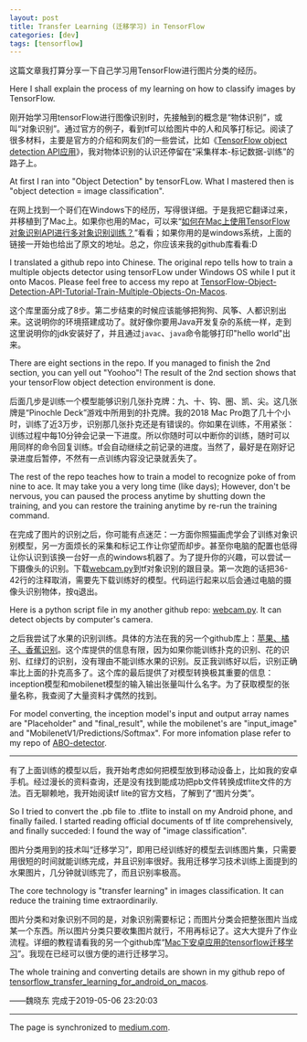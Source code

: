 ```yaml
---
layout: post
title: Transfer Learning (迁移学习) in TensorFlow
categories: [dev]
tags: [tensorflow]
---
```


这篇文章我打算分享一下自己学习用TensorFlow进行图片分类的经历。

Here I shall explain the process of my learning on how to classify images by TensorFlow.

刚开始学习用tensorFlow进行图像识别时，先接触到的概念是“物体识别”，或叫“对象识别”。通过官方的例子，看到tf可以给图片中的人和风筝打标记。阅读了很多材料，主要是官方的介绍和网友们的一些尝试，比如《[TensorFlow object detection API应用](https://www.cnblogs.com/zongfa/p/9663649.html)》，我对物体识别的认识还停留在“采集样本-标记数据-训练”的路子上。

At first I ran into "Object Detection" by tensorFLow. What I mastered then is "object detection = image classification".

在网上找到一个哥们在Windows下的经历，写得很详细。于是我把它翻译过来，并移植到了Mac上。如果你也用的Mac，可以来“[如何在Mac上使用TensorFlow对象识别API进行多对象识别训练？](https://github.com/davelet/TensorFlow-Object-Detection-API-Tutorial-Train-Multiple-Objects-On-Macos)”看看；如果你用的是windows系统，上面的链接一开始也给出了原文的地址。总之，你应该来我的github库看看:D

I translated a github repo into Chinese. The original repo tells how to train a multiple objects detector using tensorFLow under Windows OS while I put it onto Macos. Please feel free to access my repo at [TensorFlow-Object-Detection-API-Tutorial-Train-Multiple-Objects-On-Macos](https://github.com/davelet/TensorFlow-Object-Detection-API-Tutorial-Train-Multiple-Objects-On-Macos).

这个库里面分成了8步。第二步结束的时候应该能够把狗狗、风筝、人都识别出来。这说明你的环境搭建成功了。就好像你要用Java开发复杂的系统一样，走到这里说明你的jdk安装好了，并且通过`javac`、`java`命令能够打印"hello world"出来。

There are eight sections in the repo. If you managed to finish the 2nd section, you can yell out "Yoohoo"! The result of the 2nd section shows that your tensorFlow object detection environment is done.

后面几步是训练一个模型能够识别几张扑克牌：九、十、钩、圈、凯、尖。这几张牌是“Pinochle Deck”游戏中所用到的扑克牌。我的2018 Mac Pro跑了几十个小时，训练了近3万步，识别那几张扑克还是有错误的。你如果在训练，不用紧张：训练过程中每10分钟会记录一下进度。所以你随时可以中断你的训练，随时可以用同样的命令回复训练。tf会自动继续之前记录的进度。当然了，最好是在刚好记录进度后暂停，不然有一点训练内容没记录就丢失了。

The rest of the repo teaches how to train a model to recognize poke of from nine to ace. It may take you a very long time (like days); However, don't be nervous, you can paused the process anytime by shutting down the training, and you can restore the training anytime by re-run the training command.

在完成了图片的识别之后，你可能有点迷茫：一方面你照猫画虎学会了训练对象识别模型，另一方面烦长的采集和标记工作让你望而却步。甚至你电脑的配置也低得让你认识到该换一台好一点的windows机器了。为了提升你的兴趣，可以尝试一下摄像头的识别。下载[webcam.py](https://github.com/davelet/yh-ml-learning-group-201903/blob/master/%E5%AD%A6%E4%B9%A0%E8%BF%9B%E5%BA%A6/%E9%AD%8F%E6%99%93%E4%B8%9C/webcam.py)到tf对象识别的跟目录。第一次跑的话把36-42行的注释取消，需要先下载训练好的模型。代码运行起来以后会通过电脑的摄像头识别物体，按q退出。

Here is a python script file in my another github repo: [webcam.py](https://github.com/davelet/yh-ml-learning-group-201903/blob/master/%E5%AD%A6%E4%B9%A0%E8%BF%9B%E5%BA%A6/%E9%AD%8F%E6%99%93%E4%B8%9C/webcam.py). It can detect objects by computer's camera. 

之后我尝试了水果的识别训练。具体的方法在我的另一个github库上：[苹果、橘子、香蕉识别](https://github.com/davelet/ABO-detector)。这个库提供的信息有限，因为如果你能训练扑克的识别、花的识别、红绿灯的识别，没有理由不能训练水果的识别。反正我训练好以后，识别正确率比上面的扑克高多了。这个库的最后提供了对模型转换极其重要的信息：inception模型和mobilenet模型的输入输出张量叫什么名字。为了获取模型的张量名称，我查阅了大量资料才偶然的找到。

For model converting, the inception model's input and output array names are "Placeholder" and "final_result", while the mobilenet's are "input_image" and "MobilenetV1/Predictions/Softmax". For more infomation plase refer to my repo of [ABO-detector](https://github.com/davelet/ABO-detector).

---
有了上面训练的模型以后，我开始考虑如何把模型放到移动设备上，比如我的安卓手机。经过漫长的资料查询，还是没有找到能成功把pb文件转换成tflite文件的方法。百无聊赖地，我开始阅读tf lite的官方文档，了解到了“图片分类”。

So I tried to convert the .pb file to .tflite to install on my Android phone, and finally failed. I started reading official documents of tf lite comprehensively, and finally succeded: I found the way of "image classification".

图片分类用到的技术叫“迁移学习”，即用已经训练好的模型去训练图片集，只需要用很短的时间就能训练完成，并且识别率很好。我用迁移学习技术训练上面提到的水果图片，几分钟就训练完了，而且识别率极高。

The core technology is "transfer learning" in images classification. It can reduce the training time extraordinarily.

图片分类和对象识别不同的是，对象识别需要标记；而图片分类会把整张图片当成某一个东西。所以图片分类只要收集图片就行，不用再标记了。这大大提升了作业流程。详细的教程请看我的另一个github库“[Mac下安卓应用的tensorflow迁移学习](https://github.com/davelet/tensorflow_transfer_learning_for_android_on_macos)”。我现在已经可以很方便的进行迁移学习。

The whole training and converting details are shown in my github repo of [tensorflow_transfer_learning_for_android_on_macos](https://github.com/davelet/tensorflow_transfer_learning_for_android_on_macos).

——魏晓东 完成于2019-05-06 23:20:03

---
The page is synchronized to [medium.com](https://medium.com/@sheldon.sh.hb/transfer-learning-%E8%BF%81%E7%A7%BB%E5%AD%A6%E4%B9%A0-in-tensorflow-7e54adc51f93).
